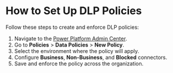 # How to Set Up DLP Policies

Follow these steps to create and enforce DLP policies:
1. Navigate to the [Power Platform Admin Center](https://admin.powerplatform.microsoft.com/).
2. Go to **Policies** > **Data Policies** > **New Policy**.
3. Select the environment where the policy will apply.
4. Configure **Business**, **Non-Business**, and **Blocked** connectors.
5. Save and enforce the policy across the organization.
